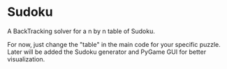 # Sudoku
A BackTracking solver for a n by n table of Sudoku.


For now, just change the "table" in the main code for your specific puzzle. Later will be added the Sudoku generator and PyGame GUI for better visualization.
